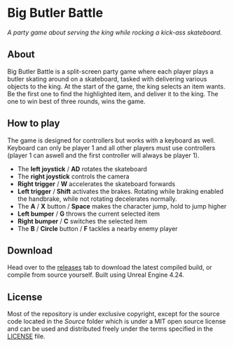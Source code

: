 # Big Butler Battle
*A party game about serving the king while rocking a kick-ass skateboard.*

## About
Big Butler Battle is a split-screen party game where each player plays a butler skating around on a skateboard,
tasked with delivering various objects to the king. At the start of the game, the king selects an item wants. Be the first one to find the highlighted item, and deliver it to the king. The one to win best of three rounds, wins the game.

## How to play
The game is designed for controllers but works with a keyboard as well. Keyboard can only be player 1 and all other players must use controllers (player 1 can aswell and the first controller will always be player 1).
 - The **left joystick** / **AD** rotates the skateboard
 - The **right joystick** controls the camera
 - **Right trigger** / **W** accelerates the skateboard forwards
 - **Left trigger** / **Shift** activates the brakes. Rotating while braking enabled the handbrake, while not rotating decelerates normally.
 - The **A** / **X** button / **Space** makes the character jump, hold to jump higher
 - **Left bumper** / **G** throws the current selected item
 - **Right bumper** / **C** switches the selected item
 - The **B** / **Circle** button / **F** tackles a nearby enemy player
 
## Download
Head over to the [releases](https://github.com/Skau/BigButlerBattle/releases) tab to download the latest compiled build,
or compile from source yourself. Built using Unreal Engine 4.24.

## License
Most of the repository is under exclusive copyright, except for the source code located in the *Source* folder which is under a MIT open source license and can be used and distributed freely under the terms specified in the [LICENSE](Source/LICENSE.md) file.